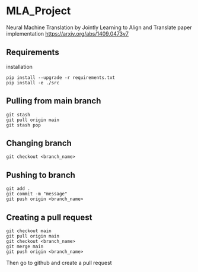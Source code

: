 # MLA_Project
Neural Machine Translation by Jointly Learning to Align and Translate paper implementation 
https://arxiv.org/abs/1409.0473v7

## Requirements
installation 
```
pip install --upgrade -r requirements.txt
pip install -e ./src
``` 


## Pulling from main branch
```
git stash 
git pull origin main
git stash pop
```

## Changing branch
```
git checkout <branch_name>
```

## Pushing to branch
```
git add .
git commit -m "message"
git push origin <branch_name>
```

## Creating a pull request
```
git checkout main
git pull origin main
git checkout <branch_name>
git merge main
git push origin <branch_name>
```
Then go to github and create a pull request
